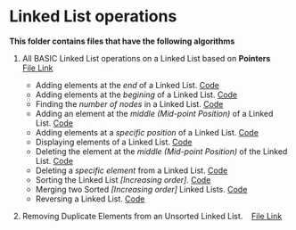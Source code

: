 # Linked List operations

**This folder contains files that have the following algorithms**

 1. All BASIC Linked List operations on a Linked List based on **Pointers** &nbsp;&nbsp;&nbsp; [File Link](https://github.com/codeIIEST/Algorithms/blob/1cc9b4bc30bf8ed5beddca9b55c68a217dc4002b/Competitive%20Coding/Linked%20List/Linked_List_operation.cpp#L1)
   
    * Adding elements at the *end* of a Linked List.    [Code](https://github.com/codeIIEST/Algorithms/blob/1cc9b4bc30bf8ed5beddca9b55c68a217dc4002b/Competitive%20Coding/Linked%20List/Linked_List_operation.cpp#L36-L67)
    * Adding elements at the *begining* of a Linked List.   [Code](https://github.com/codeIIEST/Algorithms/blob/1cc9b4bc30bf8ed5beddca9b55c68a217dc4002b/Competitive%20Coding/Linked%20List/Linked_List_operation.cpp#L69-L94)
    * Finding the *number of nodes* in a Linked List.   [Code](https://github.com/codeIIEST/Algorithms/blob/1cc9b4bc30bf8ed5beddca9b55c68a217dc4002b/Competitive%20Coding/Linked%20List/Linked_List_operation.cpp#L96-L114)
    * Adding an element at the *middle (Mid-point Position)* of a Linked List.  [Code](https://github.com/codeIIEST/Algorithms/blob/1cc9b4bc30bf8ed5beddca9b55c68a217dc4002b/Competitive%20Coding/Linked%20List/Linked_List_operation.cpp#L116-L152)
    * Adding elements at a *specific position* of a Linked List.    [Code](https://github.com/codeIIEST/Algorithms/blob/1cc9b4bc30bf8ed5beddca9b55c68a217dc4002b/Competitive%20Coding/Linked%20List/Linked_List_operation.cpp#L154-L180)
    * Displaying elements of a Linked List. [Code](https://github.com/codeIIEST/Algorithms/blob/1cc9b4bc30bf8ed5beddca9b55c68a217dc4002b/Competitive%20Coding/Linked%20List/Linked_List_operation.cpp#L182-L193)
    * Deleting the element at the *middle (Mid-point Position)* of the Linked List. [Code](https://github.com/codeIIEST/Algorithms/blob/1cc9b4bc30bf8ed5beddca9b55c68a217dc4002b/Competitive%20Coding/Linked%20List/Linked_List_operation.cpp#L195-L243)
    * Deleting a *specific element* from a Linked List. [Code](https://github.com/codeIIEST/Algorithms/blob/1cc9b4bc30bf8ed5beddca9b55c68a217dc4002b/Competitive%20Coding/Linked%20List/Linked_List_operation.cpp#L247-L282)
    * Sorting the Linked List *[Increasing order]*. [Code](https://github.com/codeIIEST/Algorithms/blob/1cc9b4bc30bf8ed5beddca9b55c68a217dc4002b/Competitive%20Coding/Linked%20List/Linked_List_operation.cpp#L284-L307)
    * Merging two Sorted *[Increasing order]* Linked Lists. [Code](https://github.com/codeIIEST/Algorithms/blob/1cc9b4bc30bf8ed5beddca9b55c68a217dc4002b/Competitive%20Coding/Linked%20List/Linked_List_operation.cpp#L309-L395)
    * Reversing a Linked List.  [Code](https://github.com/codeIIEST/Algorithms/blob/1cc9b4bc30bf8ed5beddca9b55c68a217dc4002b/Competitive%20Coding/Linked%20List/Linked_List_operation.cpp#L397-L410)

 2. Removing Duplicate Elements from an Unsorted Linked List. &nbsp;&nbsp;&nbsp;[File Link](https://github.com/codeIIEST/Algorithms/blob/1cc9b4bc30bf8ed5beddca9b55c68a217dc4002b/Competitive%20Coding/Linked%20List/Removing_duplicates_from_Linked_List.cpp#L1)